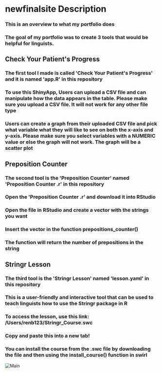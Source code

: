 # newfinalsite Description

### This is an overview to what my portfolio does 

### The goal of my portfolio was to create 3 tools that would be helpful for linguists. 

## Check Your Patient's Progress
### The first tool I made is called 'Check Your Patient's Progress' and it is named 'app.R' in this repository 
### To use this ShinyApp, Users can upload a CSV file and can manipulate how the data appears in the table. Please make sure you upload a CSV file. It will not work for any other file type
### Users can create a graph from their uploaded CSV file and pick what variable what they will like to see on both the x-axis and y-axis. Please make sure you select variables with a NUMERIC value or else the graph will not work. The graph will be a scatter plot

## Preposition Counter
### The second tool is the 'Preposition Counter' named 'Preposition Counter .r' in this repository
### Open the 'Preposition Counter .r' and download it into RStudio
### Open the file in RStudio and create a vector with the strings you want
### Insert the vector in the function prepositions_counter()
### The function will return the number of prepositions in the string

## Stringr Lesson
### The third tool is the 'Stringr Lesson' named 'lesson.yaml' in this repository 
### This is a user-friendly and interactive tool that can be used to teach linguists how to use the Stringr package in R
### To access the lesson, use this link: /Users/renb123/Stringr_Course.swc
### Copy and paste this into a new tab!
### You can install the course from the .swc file by downloading the file and then using the install_course() function in swirl

![Main](https://media.giphy.com/media/wKoPDy4mp8Lr6IJ9ce/giphy.gif)
